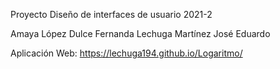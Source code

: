 Proyecto Diseño de interfaces de usuario 2021-2

Amaya López Dulce Fernanda
Lechuga Martínez José Eduardo

Aplicación Web: https://lechuga194.github.io/Logaritmo/
